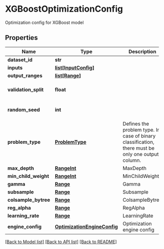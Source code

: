 # XGBoostOptimizationConfig

Optimization config for XGBoost model
## Properties
Name | Type | Description | Notes
------------ | ------------- | ------------- | -------------
**dataset_id** | **str** |  | [optional] 
**inputs** | [**list[InputConfig]**](InputConfig.md) |  | [optional] 
**output_ranges** | [**list[Range]**](Range.md) |  | [optional] 
**validation_split** | **float** |  | [optional] [default to 0.2]
**random_seed** | **int** |  | [optional] [default to 300]
**problem_type** | [**ProblemType**](ProblemType.md) | Defines the problem type. In case of binary classification,  there must be only one output column. | [optional] 
**max_depth** | [**RangeInt**](RangeInt.md) | MaxDepth | 
**min_child_weight** | [**RangeInt**](RangeInt.md) | MinChildWeight | 
**gamma** | [**Range**](Range.md) | Gamma | 
**subsample** | [**Range**](Range.md) | Subsample | 
**colsample_bytree** | [**Range**](Range.md) | ColsampleBytree | 
**reg_alpha** | [**Range**](Range.md) | RegAlpha | 
**learning_rate** | [**Range**](Range.md) | LearningRate | 
**engine_config** | [**OptimizationEngineConfig**](OptimizationEngineConfig.md) | Optimization engine config | [optional] 

[[Back to Model list]](../README.md#documentation-for-models) [[Back to API list]](../README.md#documentation-for-api-endpoints) [[Back to README]](../README.md)


